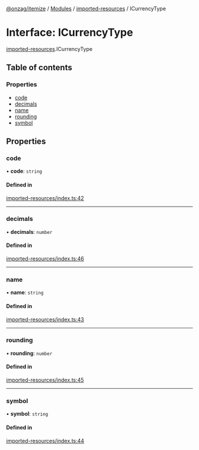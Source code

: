 [@onzag/itemize](../README.md) / [Modules](../modules.md) / [imported-resources](../modules/imported_resources.md) / ICurrencyType

# Interface: ICurrencyType

[imported-resources](../modules/imported_resources.md).ICurrencyType

## Table of contents

### Properties

- [code](imported_resources.ICurrencyType.md#code)
- [decimals](imported_resources.ICurrencyType.md#decimals)
- [name](imported_resources.ICurrencyType.md#name)
- [rounding](imported_resources.ICurrencyType.md#rounding)
- [symbol](imported_resources.ICurrencyType.md#symbol)

## Properties

### code

• **code**: `string`

#### Defined in

[imported-resources/index.ts:42](https://github.com/onzag/itemize/blob/5c2808d3/imported-resources/index.ts#L42)

___

### decimals

• **decimals**: `number`

#### Defined in

[imported-resources/index.ts:46](https://github.com/onzag/itemize/blob/5c2808d3/imported-resources/index.ts#L46)

___

### name

• **name**: `string`

#### Defined in

[imported-resources/index.ts:43](https://github.com/onzag/itemize/blob/5c2808d3/imported-resources/index.ts#L43)

___

### rounding

• **rounding**: `number`

#### Defined in

[imported-resources/index.ts:45](https://github.com/onzag/itemize/blob/5c2808d3/imported-resources/index.ts#L45)

___

### symbol

• **symbol**: `string`

#### Defined in

[imported-resources/index.ts:44](https://github.com/onzag/itemize/blob/5c2808d3/imported-resources/index.ts#L44)
